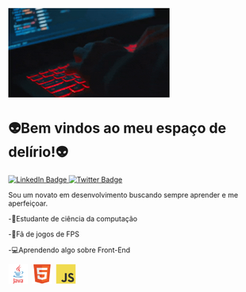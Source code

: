 <img src = "giphy.gif" width = "325px">

# 👽Bem vindos ao meu espaço de delírio!👽
 <div id="badges">
    <a href = "https://www.linkedin.com/in/vitorsanta/">
    <img src="https://img.shields.io/badge/LinkedIn-blue?style=for-the-badge&logo=linkedin&logoColor=white" alt="LinkedIn Badge"/>
  </a>
<a href = "https://twitter.com/viteraaaaa">
  <img src="https://img.shields.io/badge/Twitter-blue?style=for-the-badge&logo=twitter&logoColor=white" alt="Twitter Badge"/>
  </a>
</div>

Sou um novato em desenvolvimento buscando sempre aprender e me aperfeiçoar.

-🤖Estudante de ciência da computação

-👾Fã de jogos de FPS

-💻Aprendendo algo sobre Front-End

<div>
  <img src="https://github.com/devicons/devicon/blob/master/icons/java/java-original-wordmark.svg" title="Java" alt="Java" width="40" height="40"/>&nbsp;
  <img src="https://github.com/devicons/devicon/blob/master/icons/html5/html5-original.svg" title="HTML5" alt="HTML" width="40" height="40"/>&nbsp;
  <img src="https://github.com/devicons/devicon/blob/master/icons/javascript/javascript-original.svg" title="JavaScript" alt="JavaScript" width="40" height="40"/>&nbsp;
</div>
